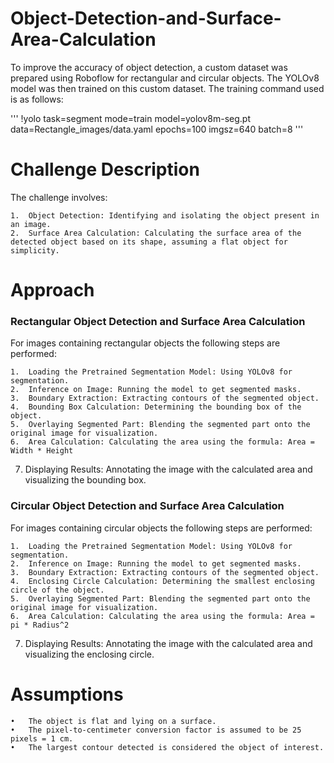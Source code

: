 # Object-Detection-and-Surface-Area-Calculation

To improve the accuracy of object detection, a custom dataset was prepared using Roboflow for rectangular and circular objects. The YOLOv8 model was then trained on this custom dataset. The training command used is as follows:

'''
!yolo task=segment mode=train model=yolov8m-seg.pt data=Rectangle_images/data.yaml epochs=100 imgsz=640 batch=8
'''

# Challenge Description

The challenge involves:

	1.	Object Detection: Identifying and isolating the object present in an image.
	2.	Surface Area Calculation: Calculating the surface area of the detected object based on its shape, assuming a flat object for simplicity.

# Approach

### Rectangular Object Detection and Surface Area Calculation

For images containing rectangular objects the following steps are performed:

	1.	Loading the Pretrained Segmentation Model: Using YOLOv8 for segmentation.
	2.	Inference on Image: Running the model to get segmented masks.
	3.	Boundary Extraction: Extracting contours of the segmented object.
	4.	Bounding Box Calculation: Determining the bounding box of the object.
	5.	Overlaying Segmented Part: Blending the segmented part onto the original image for visualization.
	6.	Area Calculation: Calculating the area using the formula: Area = Width * Height
  7.	Displaying Results: Annotating the image with the calculated area and visualizing the bounding box.

### Circular Object Detection and Surface Area Calculation

For images containing circular objects the following steps are performed:

	1.	Loading the Pretrained Segmentation Model: Using YOLOv8 for segmentation.
	2.	Inference on Image: Running the model to get segmented masks.
	3.	Boundary Extraction: Extracting contours of the segmented object.
	4.	Enclosing Circle Calculation: Determining the smallest enclosing circle of the object.
	5.	Overlaying Segmented Part: Blending the segmented part onto the original image for visualization.
	6.	Area Calculation: Calculating the area using the formula: Area = pi * Radius^2
  7.	Displaying Results: Annotating the image with the calculated area and visualizing the enclosing circle.

# Assumptions

	•	The object is flat and lying on a surface.
	•	The pixel-to-centimeter conversion factor is assumed to be 25 pixels = 1 cm.
	•	The largest contour detected is considered the object of interest.



